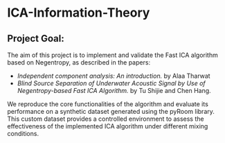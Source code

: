 # ICA-Information-Theory

## Project Goal: 
The aim of this project is to implement and validate the Fast ICA algorithm based on Negentropy, as described in the papers: 
- *Independent component analysis: An introduction.* by Alaa Tharwat
- *Blind Source Separation of Underwater Acoustic Signal by Use of Negentropy-based Fast ICA Algorithm.* by Tu Shijie and Chen Hang.

We reproduce the core functionalities of the algorithm and evaluate its performance on a synthetic dataset generated using the pyRoom library. This custom dataset provides a controlled environment to assess the effectiveness of the implemented ICA algorithm under different mixing conditions.















